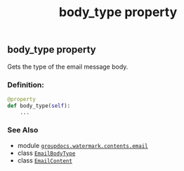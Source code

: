 ﻿---
title: body_type property
second_title: GroupDocs.Watermark for Python via .NET API References
description: 
type: docs
url: /python-net/groupdocs.watermark.contents.email/emailcontent/body_type/
is_root: false
weight: 80
---

## body_type property


Gets the type of the email message body.
### Definition:
```python
@property
def body_type(self):
    ...
```

### See Also
* module [`groupdocs.watermark.contents.email`](../../)
* class [`EmailBodyType`](/watermark/python-net/groupdocs.watermark.contents.email/emailbodytype)
* class [`EmailContent`](/watermark/python-net/groupdocs.watermark.contents.email/emailcontent)
